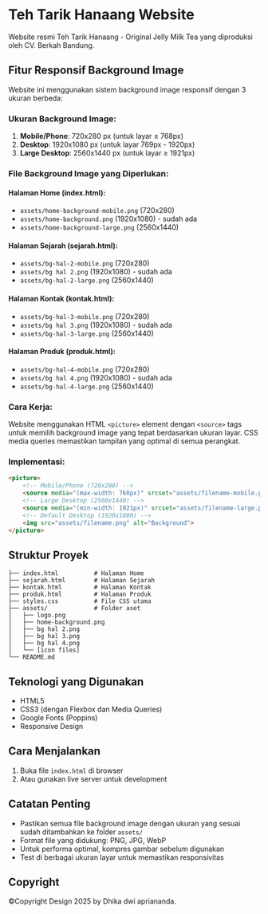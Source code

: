 # Teh Tarik Hanaang Website

Website resmi Teh Tarik Hanaang - Original Jelly Milk Tea yang diproduksi oleh CV. Berkah Bandung.

## Fitur Responsif Background Image

Website ini menggunakan sistem background image responsif dengan 3 ukuran berbeda:

### Ukuran Background Image:
1. **Mobile/Phone**: 720x280 px (untuk layar ≤ 768px)
2. **Desktop**: 1920x1080 px (untuk layar 769px - 1920px) 
3. **Large Desktop**: 2560x1440 px (untuk layar ≥ 1921px)

### File Background Image yang Diperlukan:

#### Halaman Home (index.html):
- `assets/home-background-mobile.png` (720x280)
- `assets/home-background.png` (1920x1080) - sudah ada
- `assets/home-background-large.png` (2560x1440)

#### Halaman Sejarah (sejarah.html):
- `assets/bg-hal-2-mobile.png` (720x280)
- `assets/bg hal 2.png` (1920x1080) - sudah ada
- `assets/bg-hal-2-large.png` (2560x1440)

#### Halaman Kontak (kontak.html):
- `assets/bg-hal-3-mobile.png` (720x280)
- `assets/bg hal 3.png` (1920x1080) - sudah ada
- `assets/bg-hal-3-large.png` (2560x1440)

#### Halaman Produk (produk.html):
- `assets/bg-hal-4-mobile.png` (720x280)
- `assets/bg hal 4.png` (1920x1080) - sudah ada
- `assets/bg-hal-4-large.png` (2560x1440)

### Cara Kerja:
Website menggunakan HTML `<picture>` element dengan `<source>` tags untuk memilih background image yang tepat berdasarkan ukuran layar. CSS media queries memastikan tampilan yang optimal di semua perangkat.

### Implementasi:
```html
<picture>
    <!-- Mobile/Phone (720x280) -->
    <source media="(max-width: 768px)" srcset="assets/filename-mobile.png">
    <!-- Large Desktop (2560x1440) -->
    <source media="(min-width: 1921px)" srcset="assets/filename-large.png">
    <!-- Default Desktop (1920x1080) -->
    <img src="assets/filename.png" alt="Background">
</picture>
```

## Struktur Proyek

```
├── index.html          # Halaman Home
├── sejarah.html        # Halaman Sejarah
├── kontak.html         # Halaman Kontak
├── produk.html         # Halaman Produk
├── styles.css          # File CSS utama
├── assets/             # Folder aset
│   ├── logo.png
│   ├── home-background.png
│   ├── bg hal 2.png
│   ├── bg hal 3.png
│   ├── bg hal 4.png
│   └── [icon files]
└── README.md
```

## Teknologi yang Digunakan

- HTML5
- CSS3 (dengan Flexbox dan Media Queries)
- Google Fonts (Poppins)
- Responsive Design

## Cara Menjalankan

1. Buka file `index.html` di browser
2. Atau gunakan live server untuk development

## Catatan Penting

- Pastikan semua file background image dengan ukuran yang sesuai sudah ditambahkan ke folder `assets/`
- Format file yang didukung: PNG, JPG, WebP
- Untuk performa optimal, kompres gambar sebelum digunakan
- Test di berbagai ukuran layar untuk memastikan responsivitas

## Copyright

©Copyright Design 2025 by Dhika dwi apriananda. 